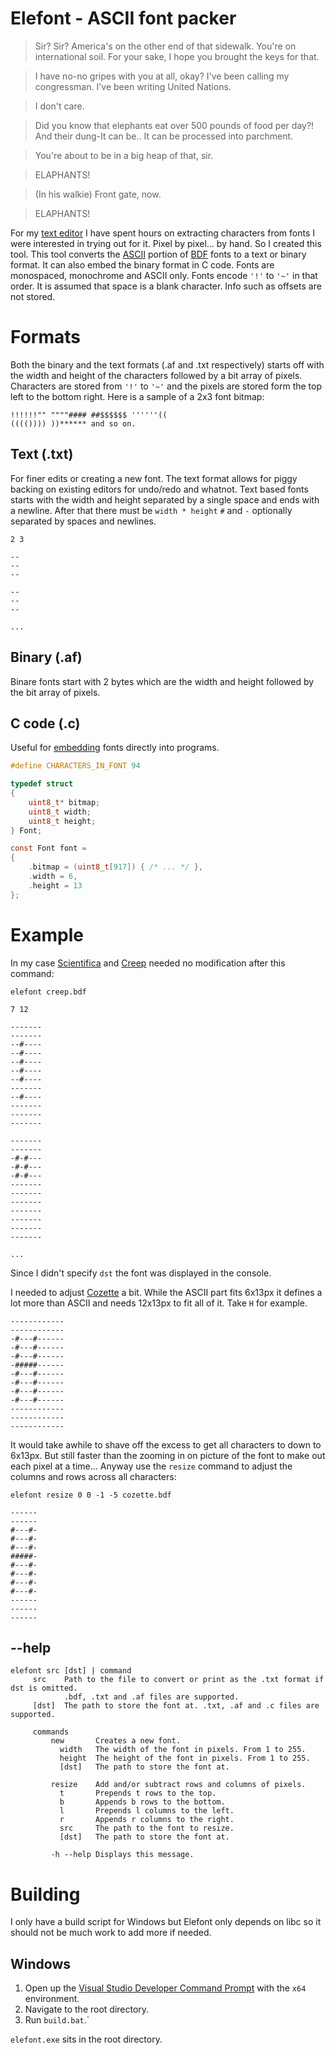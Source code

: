 Elefont - ASCII font packer
===========================

> Sir? Sir? America's on the other end of that sidewalk. You're on international soil. For your sake, I hope you brought the keys for that.

> I have no-no gripes with you at all, okay? I've been calling my congressman. I've been writing United Nations.

> I don't care.

> Did you know that elephants eat over 500 pounds of food per day?! And their dung-It can be.. It can be processed into parchment.

> You're about to be in a big heap of that, sir.

> ELAPHANTS!

> (In his walkie) Front gate, now.

> ELAPHANTS!

For my [text editor](https://github.com/pawwkm/moss) I have spent hours on extracting characters from fonts I were interested in trying out for it. Pixel by pixel... by hand. So I created this tool. This tool converts the [ASCII](https://en.wikipedia.org/wiki/ASCII) portion of [BDF](https://en.wikipedia.org/wiki/Glyph_Bitmap_Distribution_Format) fonts to a text or binary format. It can also embed the binary format in C code.
Fonts are monospaced, monochrome and ASCII only. Fonts encode `'!'` to  `'~'` in that order. It is assumed that space is a blank character. Info such as offsets are not stored.

# Formats
Both the binary and the text formats (.af and .txt respectively) starts off with the width and height of the characters followed by a bit array of pixels.
Characters are stored from `'!'` to  `'~'` and the pixels are stored form the top left to the bottom right. Here is a sample of a 2x3 font bitmap:

```
!!!!!!"" """"#### ##$$$$$$ ''''''((
(((()))) ))****** and so on. 
```

## Text (.txt)
For finer edits or creating a new font. The text format allows for piggy backing on existing editors for undo/redo and whatnot.
Text based fonts starts with the width and height separated by a single space and ends with a newline. After that there must
be `width * height` `#` and `-` optionally separated by spaces and newlines.

```
2 3

--
--
--

--
--
--

...
```
## Binary (.af)
Binare fonts start with 2 bytes which are the width and height followed by the bit array of pixels.

## C code (.c)
Useful for [embedding](https://github.com/pawwkm/moss/blob/main/configuration.c#L43-L49) fonts directly into programs.

```c
#define CHARACTERS_IN_FONT 94

typedef struct
{
    uint8_t* bitmap;
    uint8_t width;
    uint8_t height;
} Font;

const Font font = 
{
    .bitmap = (uint8_t[917]) { /* ... */ },
    .width = 6,
    .height = 13
};
```

# Example
In my case [Scientifica](https://github.com/nerdypepper/scientifica) and [Creep](https://github.com/romeovs/creep) needed no modification after this command:

```console
elefont creep.bdf
```

```
7 12

-------
-------
--#----
--#----
--#----
--#----
--#----
-------
--#----
-------
-------
-------

-------
-------
-#-#---
-#-#---
-#-#---
-------
-------
-------
-------
-------
-------
-------

...
```

Since I didn't specify `dst` the font was displayed in the console.

I needed to adjust [Cozette](https://github.com/slavfox/Cozette) a bit. While the ASCII part fits 6x13px it defines a lot more than ASCII and needs 12x13px to fit all of it. Take `H` for example. 

```
------------
------------
-#---#------
-#---#------
-#---#------
-#####------
-#---#------
-#---#------
-#---#------
-#---#------
------------
------------
------------
```

It would take awhile to shave off the excess to get all characters to down to 6x13px. But still faster than the zooming in on picture of the font to make out each pixel at a time... 
Anyway use the `resize` command to adjust the columns and rows across all characters:

```console
elefont resize 0 0 -1 -5 cozette.bdf
```

```
------
------
#---#-
#---#-
#---#-
#####-
#---#-
#---#-
#---#-
#---#-
------
------
------
```

## --help
```
elefont src [dst] | command
     src    Path to the file to convert or print as the .txt format if dst is omitted.
            .bdf, .txt and .af files are supported.
     [dst]  The path to store the font at. .txt, .af and .c files are supported.

     commands
         new       Creates a new font.
           width   The width of the font in pixels. From 1 to 255.
           height  The height of the font in pixels. From 1 to 255.
           [dst]   The path to store the font at.

         resize    Add and/or subtract rows and columns of pixels.
           t       Prepends t rows to the top.
           b       Appends b rows to the bottom.
           l       Prepends l columns to the left.
           r       Appends r columns to the right.
           src     The path to the font to resize.
           [dst]   The path to store the font at.

         -h --help Displays this message.
```

# Building
I only have a build script for Windows but Elefont only depends on libc so it should not be much work to add more if needed.

## Windows
1. Open up the [Visual Studio Developer Command Prompt](https://docs.microsoft.com/en-us/visualstudio/ide/reference/command-prompt-powershell?view=vs-2019) with the `x64` environment.
2. Navigate to the root directory.
3. Run `build.bat`.`

`elefont.exe` sits in the root directory.
